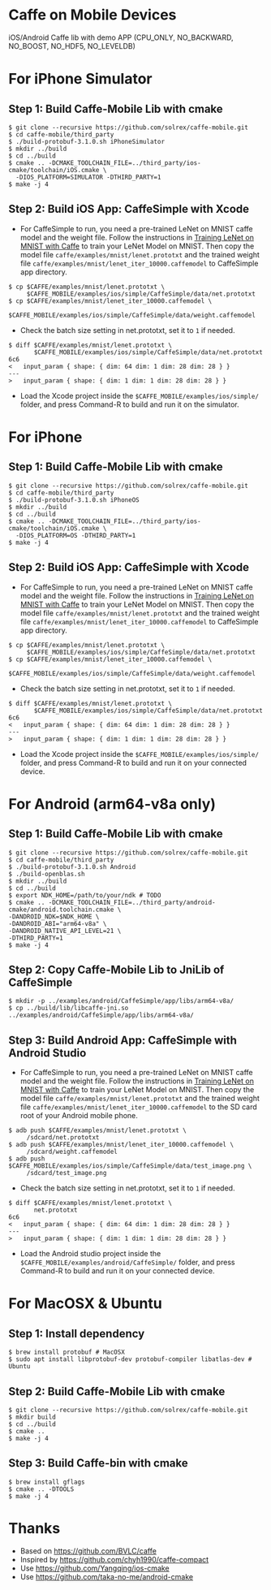 Caffe on Mobile Devices
==================

iOS/Android Caffe lib with demo APP (CPU_ONLY, NO_BACKWARD, NO_BOOST, NO_HDF5, NO_LEVELDB)

# For iPhone Simulator

## Step 1: Build Caffe-Mobile Lib with cmake

```
$ git clone --recursive https://github.com/solrex/caffe-mobile.git
$ cd caffe-mobile/third_party
$ ./build-protobuf-3.1.0.sh iPhoneSimulator
$ mkdir ../build
$ cd ../build
$ cmake .. -DCMAKE_TOOLCHAIN_FILE=../third_party/ios-cmake/toolchain/iOS.cmake \
  -DIOS_PLATFORM=SIMULATOR -DTHIRD_PARTY=1
$ make -j 4
```

## Step 2: Build iOS App: CaffeSimple with Xcode

 - For CaffeSimple to run, you need a pre-trained LeNet on MNIST caffe model and the weight file.
Follow the instructions in [Training LeNet on MNIST with Caffe](http://caffe.berkeleyvision.org/gathered/examples/mnist.html) to train your LeNet Model on MNIST. Then copy the model file `caffe/examples/mnist/lenet.prototxt` and the trained weight file `caffe/examples/mnist/lenet_iter_10000.caffemodel` to CaffeSimple app directory.

```
$ cp $CAFFE/examples/mnist/lenet.prototxt \
     $CAFFE_MOBILE/examples/ios/simple/CaffeSimple/data/net.prototxt
$ cp $CAFFE/examples/mnist/lenet_iter_10000.caffemodel \
     $CAFFE_MOBILE/examples/ios/simple/CaffeSimple/data/weight.caffemodel
```

 - Check the batch size setting in net.prototxt, set it to `1` if needed.

```
$ diff $CAFFE/examples/mnist/lenet.prototxt \
       $CAFFE_MOBILE/examples/ios/simple/CaffeSimple/data/net.prototxt
6c6
<   input_param { shape: { dim: 64 dim: 1 dim: 28 dim: 28 } }
---
>   input_param { shape: { dim: 1 dim: 1 dim: 28 dim: 28 } }
```

 - Load the Xcode project inside the `$CAFFE_MOBILE/examples/ios/simple/` folder, and press Command-R to build and run it on the simulator.

# For iPhone

## Step 1: Build Caffe-Mobile Lib with cmake

```
$ git clone --recursive https://github.com/solrex/caffe-mobile.git
$ cd caffe-mobile/third_party
$ ./build-protobuf-3.1.0.sh iPhoneOS
$ mkdir ../build
$ cd ../build
$ cmake .. -DCMAKE_TOOLCHAIN_FILE=../third_party/ios-cmake/toolchain/iOS.cmake \
  -DIOS_PLATFORM=OS -DTHIRD_PARTY=1
$ make -j 4
```

## Step 2: Build iOS App: CaffeSimple with Xcode

 - For CaffeSimple to run, you need a pre-trained LeNet on MNIST caffe model and the weight file.
Follow the instructions in [Training LeNet on MNIST with Caffe](http://caffe.berkeleyvision.org/gathered/examples/mnist.html) to train your LeNet Model on MNIST. Then copy the model file `caffe/examples/mnist/lenet.prototxt` and the trained weight file `caffe/examples/mnist/lenet_iter_10000.caffemodel` to CaffeSimple app directory.

```
$ cp $CAFFE/examples/mnist/lenet.prototxt \
     $CAFFE_MOBILE/examples/ios/simple/CaffeSimple/data/net.prototxt
$ cp $CAFFE/examples/mnist/lenet_iter_10000.caffemodel \
     $CAFFE_MOBILE/examples/ios/simple/CaffeSimple/data/weight.caffemodel
```

 - Check the batch size setting in net.prototxt, set it to `1` if needed.

```
$ diff $CAFFE/examples/mnist/lenet.prototxt \
       $CAFFE_MOBILE/examples/ios/simple/CaffeSimple/data/net.prototxt
6c6
<   input_param { shape: { dim: 64 dim: 1 dim: 28 dim: 28 } }
---
>   input_param { shape: { dim: 1 dim: 1 dim: 28 dim: 28 } }
```

 - Load the Xcode project inside the `$CAFFE_MOBILE/examples/ios/simple/` folder, and press Command-R to build and run it on your connected device.

# For Android (arm64-v8a only)

## Step 1: Build Caffe-Mobile Lib with cmake

```
$ git clone --recursive https://github.com/solrex/caffe-mobile.git
$ cd caffe-mobile/third_party
$ ./build-protobuf-3.1.0.sh Android
$ ./build-openblas.sh
$ mkdir ../build
$ cd ../build
$ export NDK_HOME=/path/to/your/ndk # TODO
$ cmake .. -DCMAKE_TOOLCHAIN_FILE=../third_party/android-cmake/android.toolchain.cmake \
-DANDROID_NDK=$NDK_HOME \
-DANDROID_ABI="arm64-v8a" \
-DANDROID_NATIVE_API_LEVEL=21 \
-DTHIRD_PARTY=1
$ make -j 4
```

## Step 2: Copy Caffe-Mobile Lib to JniLib of CaffeSimple

```
$ mkdir -p ../examples/android/CaffeSimple/app/libs/arm64-v8a/
$ cp ../build/lib/libcaffe-jni.so ../examples/android/CaffeSimple/app/libs/arm64-v8a/
```

## Step 3: Build Android App: CaffeSimple with Android Studio

 - For CaffeSimple to run, you need a pre-trained LeNet on MNIST caffe model and the weight file.
Follow the instructions in [Training LeNet on MNIST with Caffe](http://caffe.berkeleyvision.org/gathered/examples/mnist.html) to train your LeNet Model on MNIST. Then copy the model file `caffe/examples/mnist/lenet.prototxt` and the trained weight file `caffe/examples/mnist/lenet_iter_10000.caffemodel` to the SD card root of your Android mobile phone.

```
$ adb push $CAFFE/examples/mnist/lenet.prototxt \
     /sdcard/net.prototxt
$ adb push $CAFFE/examples/mnist/lenet_iter_10000.caffemodel \
     /sdcard/weight.caffemodel
$ adb push $CAFFE_MOBILE/examples/ios/simple/CaffeSimple/data/test_image.png \
     /sdcard/test_image.png
```

 - Check the batch size setting in net.prototxt, set it to `1` if needed.

```
$ diff $CAFFE/examples/mnist/lenet.prototxt \
       net.prototxt
6c6
<   input_param { shape: { dim: 64 dim: 1 dim: 28 dim: 28 } }
---
>   input_param { shape: { dim: 1 dim: 1 dim: 28 dim: 28 } }
```

 - Load the Android studio project inside the `$CAFFE_MOBILE/examples/android/CaffeSimple/` folder, and press Command-R to build and run it on your connected device.

# For MacOSX & Ubuntu

## Step 1: Install dependency

```
$ brew install protobuf # MacOSX
$ sudo apt install libprotobuf-dev protobuf-compiler libatlas-dev # Ubuntu
```

## Step 2: Build Caffe-Mobile Lib with cmake

```
$ git clone --recursive https://github.com/solrex/caffe-mobile.git
$ mkdir build
$ cd ../build
$ cmake ..
$ make -j 4
```

## Step 3: Build Caffe-bin with cmake

```
$ brew install gflags
$ cmake .. -DTOOLS
$ make -j 4
```

# Thanks

 - Based on https://github.com/BVLC/caffe
 - Inspired by https://github.com/chyh1990/caffe-compact
 - Use https://github.com/Yangqing/ios-cmake
 - Use https://github.com/taka-no-me/android-cmake
